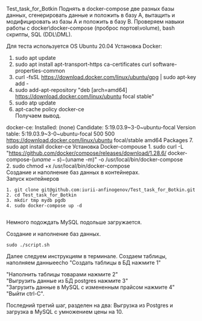Test_task_for_Botkin
Поднять в docker-compose две разных базы данных, сгенерировать данные и положить в базу A, вытащить и модифицировать из базы A и положить в базу B. Проверяем навыки работы с docker\docker-compose (проброс портов\volume), bash скрипты, SQL (DDL\DML).

Для теста используется OS Ubuntu 20.04
Установка Docker:
1. sudo apt update
2. sudo apt install apt-transport-https ca-certificates curl software-properties-common
3. curl -fsSL https://download.docker.com/linux/ubuntu/gpg | sudo apt-key add -
4. sudo add-apt-repository "deb [arch=amd64] https://download.docker.com/linux/ubuntu focal stable"
5. sudo atp update
6. apt-cache policy docker-ce  
Получаем вывод.  

docker-ce:
  Installed: (none)
  Candidate: 5:19.03.9~3-0~ubuntu-focal
  Version table:
     5:19.03.9~3-0~ubuntu-focal 500
        500 https://download.docker.com/linux/ubuntu focal/stable amd64 Packages
7. sudo apt install docker-ce 
Установка Docker-compouse
    1. sudo curl -L "https://github.com/docker/compose/releases/download/1.28.6/ docker-compose-$(uname -s)-$(uname -m)" -o /usr/local/bin/docker-compose  
    2. sudo chmod +x /usr/local/bin/docker-compose   
Создание и наполнение баз данных в контейнерах.  
Запуск контейнеров  
```
1. git clone git@github.com:iurii-anfinogenov/Test_task_for_Botkin.git 
2. cd Test_task_for_Botkin
3. mkdir tmp mydb pgdb
4. sudo docker-compose up -d  
  
```
Немного подождать MySQL подольше загружается.


Создание и наполнение баз данных.  

    sudo ./script.sh


Далее следуем инструкциям в терминале. Создаем таблицы, наполняем данныеecho "Cоздать таблицы в БД нажмите 1"  

 "Наполнить таблицы товарами нажмите 2"  
 "Выгрузить данные из БД postgres нажмите 3"  
 "Загрузить данные в MySQL с измененным прайсом нажмите 4"  
 "Выйти ctrl-C".  

Последний третий шаг, разделен на два: Выгрузка из Postgres и загрузка в MySQL с умножением цены на 10. 

